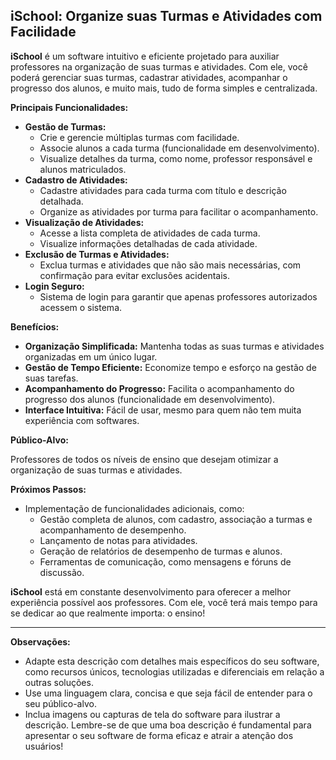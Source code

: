 ## iSchool: Organize suas Turmas e Atividades com Facilidade

**iSchool** é um software intuitivo e eficiente projetado para auxiliar professores na organização de suas turmas e atividades. Com ele, você poderá gerenciar suas turmas, cadastrar atividades, acompanhar o progresso dos alunos, e muito mais, tudo de forma simples e centralizada.

**Principais Funcionalidades:**

* **Gestão de Turmas:**
    * Crie e gerencie múltiplas turmas com facilidade.
    * Associe alunos a cada turma (funcionalidade em desenvolvimento).
    * Visualize detalhes da turma, como nome, professor responsável e alunos matriculados.
* **Cadastro de Atividades:**
    * Cadastre atividades para cada turma com título e descrição detalhada.
    * Organize as atividades por turma para facilitar o acompanhamento.
* **Visualização de Atividades:**
    * Acesse a lista completa de atividades de cada turma.
    * Visualize informações detalhadas de cada atividade.
* **Exclusão de Turmas e Atividades:**
    * Exclua turmas e atividades que não são mais necessárias, com confirmação para evitar exclusões acidentais.
* **Login Seguro:**
    * Sistema de login para garantir que apenas professores autorizados acessem o sistema.

**Benefícios:**

* **Organização Simplificada:** Mantenha todas as suas turmas e atividades organizadas em um único lugar.
* **Gestão de Tempo Eficiente:** Economize tempo e esforço na gestão de suas tarefas.
* **Acompanhamento do Progresso:** Facilita o acompanhamento do progresso dos alunos (funcionalidade em desenvolvimento).
* **Interface Intuitiva:** Fácil de usar, mesmo para quem não tem muita experiência com softwares.

**Público-Alvo:**

Professores de todos os níveis de ensino que desejam otimizar a organização de suas turmas e atividades.

**Próximos Passos:**

* Implementação de funcionalidades adicionais, como:
    * Gestão completa de alunos, com cadastro, associação a turmas e acompanhamento de desempenho.
    * Lançamento de notas para atividades.
    * Geração de relatórios de desempenho de turmas e alunos.
    * Ferramentas de comunicação, como mensagens e fóruns de discussão.

**iSchool** está em constante desenvolvimento para oferecer a melhor experiência possível aos professores. Com ele, você terá mais tempo para se dedicar ao que realmente importa: o ensino!

---

**Observações:**

* Adapte esta descrição com detalhes mais específicos do seu software, como recursos únicos, tecnologias utilizadas e diferenciais em relação a outras soluções.
* Use uma linguagem clara, concisa e que seja fácil de entender para o seu público-alvo.
* Inclua imagens ou capturas de tela do software para ilustrar a descrição.
Lembre-se de que uma boa descrição é fundamental para apresentar o seu software de forma eficaz e atrair a atenção dos usuários!
